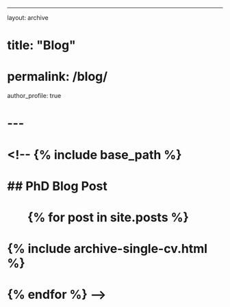 ---
layout: archive
# title: "Blog"
# permalink: /blog/
author_profile: true

# ---

#  <!-- {% include base_path %}

# ## PhD Blog Post

#   <ul>{% for post in site.posts %}
#     {% include archive-single-cv.html %}
#   {% endfor %}</ul> -->
